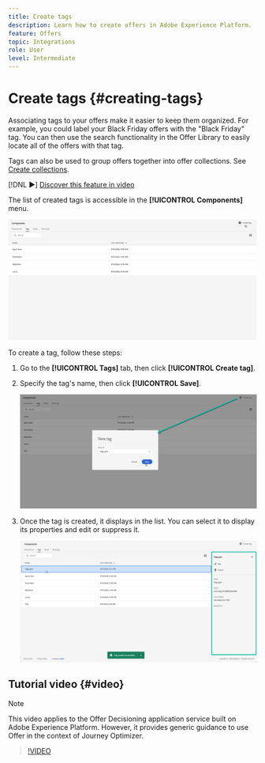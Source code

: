 ```yaml
---
title: Create tags
description: Learn how to create offers in Adobe Experience Platform.
feature: Offers
topic: Integrations
role: User
level: Intermediate
---
```

# Create tags {#creating-tags}

Associating tags to your offers make it easier to keep them organized. For example, you could label your Black Friday offers with the "Black Friday" tag. You can then use the search functionality in the Offer Library to easily locate all of the offers with that tag.

Tags can also be used to group offers together into offer collections. See [Create collections](../offer-library/creating-collections.md).

[!DNL :arrow_forward:] [Discover this feature in video](#video)

The list of created tags is accessible in the **[!UICONTROL Components]** menu.

![](../../assets/tags_list.png)

To create a tag, follow these steps:

1. Go to the **[!UICONTROL Tags]** tab, then click **[!UICONTROL Create tag]**.

1. Specify the tag's name, then click **[!UICONTROL Save]**.

    ![](../../assets/tags_create.png)

1. Once the tag is created, it displays in the list. You can select it to display its properties and edit or suppress it.

    ![](../../assets/tags_created.png)

## Tutorial video {#video}

>[!NOTE]
>
>This video applies to the Offer Decisioning application service built on Adobe Experience Platform. However, it provides generic guidance to use Offer in the context of Journey Optimizer.

>[!VIDEO](https://video.tv.adobe.com/v/329374?quality=12)
